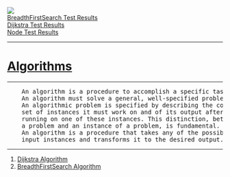 
<div>
    <a href="https://github.com/dellius-alexander/Algorithms/actions/workflows/build-test-deploy.yml">
    <img src="https://github.com/dellius-alexander/Algorithms/actions/workflows/build-test-deploy.yml/badge.svg?branch=main&event=pull_request&event=push">
    </a>
</div>


<div>
    <div>
        <a href="https://dellius-alexander.github.io/Algorithms/BreadthFirstSearch/test">BreadthFirstSearch Test Results</a>
    </div>
    <div>
        <a href="https://dellius-alexander.github.io/Algorithms/Dijkstra/test">Dijkstra Test Results</a>
    </div>
    <div>
        <a href="https://dellius-alexander.github.io/Algorithms/Node/test">Node Test Results</a>
    </div>
</div>


<hr/>

<h1> <a href="#algorithms" id="algorithms">Algorithms</a></h1>

<hr/>
<pre>
    An algorithm is a procedure to accomplish a specific task.
    An algorithm must solve a general, well-specified problem.
    An algorithmic problem is specified by describing the complete
    set of instances it must work on and of its output after
    running on one of these instances. This distinction, between
    a problem and an instance of a problem, is fundamental.
    An algorithm is a procedure that takes any of the possible
    input instances and transforms it to the desired output.
</pre>
<hr/>


<ol id="algorithm-list">
    <li>
        <a href="https://github.com/dellius-alexander/Algorithms/Dijkstra" id="dijkstra">Dijkstra Algorithm</a>
    </li>
    <li>
        <a href="https://github.com/dellius-alexander/Algorithms/BreadthFirstSearch" id="breadthFirstSearch">BreadthFirstSearch Algorithm</a>
    </li>
</ol>
